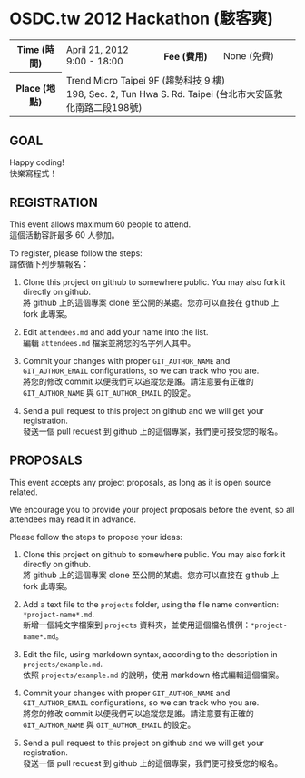 OSDC.tw 2012 Hackathon (駭客爽)
===============================

<table>
<tr>
	<th>Time (時間)</th>
	<td>April 21, 2012<br>9:00 - 18:00</td>
	<th>Fee (費用)</th>
	<td>None (免費)</td>
</tr>
<tr>
	<th>Place (地點)</th>
	<td colspan="3">
		Trend Micro Taipei 9F (趨勢科技 9 樓)<br>
		198, Sec. 2, Tun Hwa S. Rd. Taipei (台北市大安區敦化南路二段198號)
	</td>
</tr>
</table>

GOAL
----

Happy coding!  
快樂寫程式！

REGISTRATION
------------

This event allows maximum 60 people to attend.  
這個活動容許最多 60 人參加。

To register, please follow the steps:  
請依循下列步驟報名：

1. Clone this project on github to somewhere public. You may also fork it directly on github.  
   將 github 上的這個專案 clone 至公開的某處。您亦可以直接在 github 上 fork 此專案。

2. Edit `attendees.md` and add your name into the list.  
   編輯 `attendees.md` 檔案並將您的名字列入其中。

3. Commit your changes with proper `GIT_AUTHOR_NAME` and `GIT_AUTHOR_EMAIL` configurations, so we can track who you are.  
   將您的修改 commit 以便我們可以追蹤您是誰。請注意要有正確的 `GIT_AUTHOR_NAME` 與 `GIT_AUTHOR_EMAIL` 的設定。

4. Send a pull request to this project on github and we will get your registration.  
   發送一個 pull request 到 github 上的這個專案，我們便可接受您的報名。

PROPOSALS
---------

This event accepts any project proposals, as long as it is open source related.

We encourage you to provide your project proposals before the event, so all attendees may read it in advance.

Please follow the steps to propose your ideas:

1. Clone this project on github to somewhere public. You may also fork it directly on github.  
   將 github 上的這個專案 clone 至公開的某處。您亦可以直接在 github 上 fork 此專案。

2. Add a text file to the `projects` folder, using the file name convention: `*project-name*.md`.  
   新增一個純文字檔案到 `projects` 資料夾，並使用這個檔名慣例：`*project-name*.md`。

3. Edit the file, using markdown syntax, according to the description in `projects/example.md`.  
   依照 `projects/example.md` 的說明，使用 markdown 格式編輯這個檔案。

4. Commit your changes with proper `GIT_AUTHOR_NAME` and `GIT_AUTHOR_EMAIL` configurations, so we can track who you are.  
   將您的修改 commit 以便我們可以追蹤您是誰。請注意要有正確的 `GIT_AUTHOR_NAME` 與 `GIT_AUTHOR_EMAIL` 的設定。

5. Send a pull request to this project on github and we will get your registration.  
   發送一個 pull request 到 github 上的這個專案，我們便可接受您的報名。
